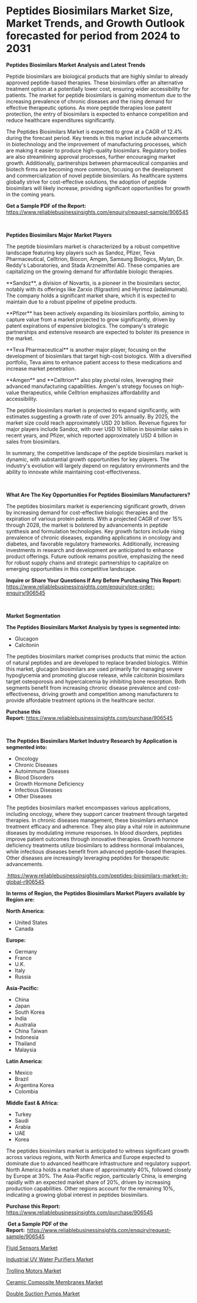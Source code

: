 <p><h1>Peptides Biosimilars Market Size, Market Trends, and Growth Outlook forecasted for period from 2024 to 2031</h1></p><p><strong>Peptides Biosimilars Market Analysis and Latest Trends</strong></p>
<p><p>Peptide biosimilars are biological products that are highly similar to already approved peptide-based therapies. These biosimilars offer an alternative treatment option at a potentially lower cost, ensuring wider accessibility for patients. The market for peptide biosimilars is gaining momentum due to the increasing prevalence of chronic diseases and the rising demand for effective therapeutic options. As more peptide therapies lose patent protection, the entry of biosimilars is expected to enhance competition and reduce healthcare expenditures significantly.</p><p>The Peptides Biosimilars Market is expected to grow at a CAGR of 12.4% during the forecast period. Key trends in this market include advancements in biotechnology and the improvement of manufacturing processes, which are making it easier to produce high-quality biosimilars. Regulatory bodies are also streamlining approval processes, further encouraging market growth. Additionally, partnerships between pharmaceutical companies and biotech firms are becoming more common, focusing on the development and commercialization of novel peptide biosimilars. As healthcare systems globally strive for cost-effective solutions, the adoption of peptide biosimilars will likely increase, providing significant opportunities for growth in the coming years.</p></p>
<p><strong>Get a Sample PDF of the Report:&nbsp;</strong> <a href="https://www.reliablebusinessinsights.com/enquiry/request-sample/906545?utm_campaign=1138&utm_medium=2&utm_source=Github&utm_content=ia&utm_term=18102024&utm_id=peptides-biosimilars">https://www.reliablebusinessinsights.com/enquiry/request-sample/906545</a></p>
<p>&nbsp;</p>
<p><strong>Peptides Biosimilars Major Market Players</strong></p>
<p><p>The peptide biosimilars market is characterized by a robust competitive landscape featuring key players such as Sandoz, Pfizer, Teva Pharmaceutical, Celltrion, Biocon, Amgen, Samsung Biologics, Mylan, Dr. Reddy's Laboratories, and Stada Arzneimittel AG. These companies are capitalizing on the growing demand for affordable biologic therapies.</p><p>**Sandoz**, a division of Novartis, is a pioneer in the biosimilars sector, notably with its offerings like Zarxio (filgrastim) and Hyrimoz (adalimumab). The company holds a significant market share, which it is expected to maintain due to a robust pipeline of pipeline products.</p><p>**Pfizer** has been actively expanding its biosimilars portfolio, aiming to capture value from a market projected to grow significantly, driven by patent expirations of expensive biologics. The company's strategic partnerships and extensive research are expected to bolster its presence in the market.</p><p>**Teva Pharmaceutical** is another major player, focusing on the development of biosimilars that target high-cost biologics. With a diversified portfolio, Teva aims to enhance patient access to these medications and increase market penetration.</p><p>**Amgen** and **Celltrion** also play pivotal roles, leveraging their advanced manufacturing capabilities. Amgen's strategy focuses on high-value therapeutics, while Celltrion emphasizes affordability and accessibility.</p><p>The peptide biosimilars market is projected to expand significantly, with estimates suggesting a growth rate of over 20% annually. By 2025, the market size could reach approximately USD 20 billion. Revenue figures for major players include Sandoz, with over USD 10 billion in biosimilar sales in recent years, and Pfizer, which reported approximately USD 4 billion in sales from biosimilars. </p><p>In summary, the competitive landscape of the peptide biosimilars market is dynamic, with substantial growth opportunities for key players. The industry's evolution will largely depend on regulatory environments and the ability to innovate while maintaining cost-effectiveness.</p></p>
<p>&nbsp;</p>
<p><strong>What Are The Key Opportunities For Peptides Biosimilars Manufacturers?</strong></p>
<p><p>The peptides biosimilars market is experiencing significant growth, driven by increasing demand for cost-effective biologic therapies and the expiration of various protein patents. With a projected CAGR of over 15% through 2028, the market is bolstered by advancements in peptide synthesis and formulation technologies. Key growth factors include rising prevalence of chronic diseases, expanding applications in oncology and diabetes, and favorable regulatory frameworks. Additionally, increasing investments in research and development are anticipated to enhance product offerings. Future outlook remains positive, emphasizing the need for robust supply chains and strategic partnerships to capitalize on emerging opportunities in this competitive landscape.</p></p>
<p><strong>Inquire or Share Your Questions If Any Before Purchasing This Report:</strong> <a href="https://www.reliablebusinessinsights.com/enquiry/pre-order-enquiry/906545?utm_campaign=1138&utm_medium=2&utm_source=Github&utm_content=ia&utm_term=18102024&utm_id=peptides-biosimilars">https://www.reliablebusinessinsights.com/enquiry/pre-order-enquiry/906545</a></p>
<p>&nbsp;</p>
<p><strong>Market Segmentation</strong></p>
<p><strong>The Peptides Biosimilars Market Analysis by types is segmented into:</strong></p>
<p><ul><li>Glucagon</li><li>Calcitonin</li></ul></p>
<p><p>The peptides biosimilars market comprises products that mimic the action of natural peptides and are developed to replace branded biologics. Within this market, glucagon biosimilars are used primarily for managing severe hypoglycemia and promoting glucose release, while calcitonin biosimilars target osteoporosis and hypercalcemia by inhibiting bone resorption. Both segments benefit from increasing chronic disease prevalence and cost-effectiveness, driving growth and competition among manufacturers to provide affordable treatment options in the healthcare sector.</p></p>
<p><strong>Purchase this Report:&nbsp;</strong><a href="https://www.reliablebusinessinsights.com/purchase/906545?utm_campaign=1138&utm_medium=2&utm_source=Github&utm_content=ia&utm_term=18102024&utm_id=peptides-biosimilars">https://www.reliablebusinessinsights.com/purchase/906545</a></p>
<p>&nbsp;</p>
<p><strong>The Peptides Biosimilars Market Industry Research by Application is segmented into:</strong></p>
<p><ul><li>Oncology</li><li>Chronic Diseases</li><li>Autoimmune Diseases</li><li>Blood Disorders</li><li>Growth Hormone Deficiency</li><li>Infectious Diseases</li><li>Other Diseases</li></ul></p>
<p><p>The peptides biosimilars market encompasses various applications, including oncology, where they support cancer treatment through targeted therapies. In chronic diseases management, these biosimilars enhance treatment efficacy and adherence. They also play a vital role in autoimmune diseases by modulating immune responses. In blood disorders, peptides improve patient outcomes through innovative therapies. Growth hormone deficiency treatments utilize biosimilars to address hormonal imbalances, while infectious diseases benefit from advanced peptide-based therapies. Other diseases are increasingly leveraging peptides for therapeutic advancements.</p></p>
<p><a href="https://www.reliablebusinessinsights.com/peptides-biosimilars-market-in-global-r906545?utm_campaign=1138&utm_medium=2&utm_source=Github&utm_content=ia&utm_term=18102024&utm_id=peptides-biosimilars">&nbsp;https://www.reliablebusinessinsights.com/peptides-biosimilars-market-in-global-r906545</a></p>
<p><strong>In terms of Region, the Peptides Biosimilars Market Players available by Region are:</strong></p>
<p>
    <p> <strong> North America: </strong>
        <ul>
            <li>United States</li>
            <li>Canada</li>
        </ul>
        </p> 
    <p> <strong> Europe: </strong>
        <ul>
            <li>Germany</li>
            <li>France</li>
            <li>U.K.</li>
            <li>Italy</li>
            <li>Russia</li>
        </ul>
        </p> 
    <p> <strong> Asia-Pacific: </strong>
        <ul>
            <li>China</li>
            <li>Japan</li>
            <li>South Korea</li>
            <li>India</li>
            <li>Australia</li>
            <li>China Taiwan</li>
            <li>Indonesia</li>
            <li>Thailand</li>
            <li>Malaysia</li>
        </ul>
        </p> 
    <p> <strong> Latin America: </strong>
        <ul>
            <li>Mexico</li>
            <li>Brazil</li>
            <li>Argentina Korea</li>
            <li>Colombia</li>
        </ul>
        </p> 
    <p> <strong> Middle East & Africa: </strong>
        <ul>
            <li>Turkey</li>
            <li>Saudi</li>
            <li>Arabia</li>
            <li>UAE</li>
            <li>Korea</li>
        </ul>
    </p>
    </p>
<p><p>The peptides biosimilars market is anticipated to witness significant growth across various regions, with North America and Europe expected to dominate due to advanced healthcare infrastructure and regulatory support. North America holds a market share of approximately 40%, followed closely by Europe at 30%. The Asia-Pacific region, particularly China, is emerging rapidly with an expected market share of 20%, driven by increasing production capabilities. Other regions account for the remaining 10%, indicating a growing global interest in peptides biosimilars.</p></p>
<p><strong>Purchase this Report: </strong><a href="https://www.reliablebusinessinsights.com/purchase/906545?utm_campaign=1138&utm_medium=2&utm_source=Github&utm_content=ia&utm_term=18102024&utm_id=peptides-biosimilars">https://www.reliablebusinessinsights.com/purchase/906545</a></p>
<p>&nbsp;<strong>Get a Sample PDF of the Report:&nbsp;&nbsp;</strong><a href="https://www.reliablebusinessinsights.com/enquiry/request-sample/906545?utm_campaign=1138&utm_medium=2&utm_source=Github&utm_content=ia&utm_term=18102024&utm_id=peptides-biosimilars">https://www.reliablebusinessinsights.com/enquiry/request-sample/906545</a></p>
<p><strong></strong></p>
<p><p><a href="https://www.linkedin.com/pulse/fluid-sensors-market-size-growth-trends-statistics-forecasts-8wlqf?utm_campaign=1138&utm_medium=2&utm_source=Github&utm_content=ia&utm_term=18102024&utm_id=peptides-biosimilars">Fluid Sensors Market</a></p><p><a href="https://github.com/khloet8sawender/Market-Research-Report-List-1/blob/main/industrial-uv-water-purifiers-market.md?utm_campaign=1138&utm_medium=2&utm_source=Github&utm_content=ia&utm_term=18102024&utm_id=peptides-biosimilars">Industrial UV Water Purifiers Market</a></p><p><a href="https://issuu.com/reportprime-2/docs/trolling-motors-market-size-2030.pp_aa392bd0c7c9f5?utm_campaign=1138&utm_medium=2&utm_source=Github&utm_content=ia&utm_term=18102024&utm_id=peptides-biosimilars">Trolling Motors Market</a></p><p><a href="https://github.com/mynearvphamillwd7/Market-Research-Report-List-1/blob/main/ceramic-composite-membranes-market.md?utm_campaign=1138&utm_medium=2&utm_source=Github&utm_content=ia&utm_term=18102024&utm_id=peptides-biosimilars">Ceramic Composite Membranes Market</a></p><p><a href="https://issuu.com/reportprime-2/docs/double-suction-pumps-market-size-20_5ed092a452695f?utm_campaign=1138&utm_medium=2&utm_source=Github&utm_content=ia&utm_term=18102024&utm_id=peptides-biosimilars">Double Suction Pumps Market</a></p></p>